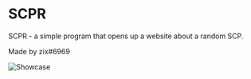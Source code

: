 # SCPR
SCPR - a simple program that opens up a website about a random SCP.

Made by zix#6969

![Showcase](https://media1.giphy.com/media/jTloG2oWAnLmVY1lzI/giphy.gif)
